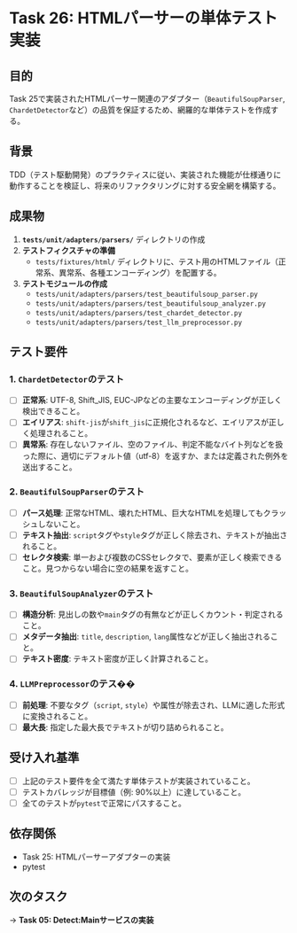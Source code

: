 # Task 26: HTMLパーサーの単体テスト実装

## 目的

Task 25で実装されたHTMLパーサー関連のアダプター（`BeautifulSoupParser`, `ChardetDetector`など）の品質を保証するため、網羅的な単体テストを作成する。

## 背景

TDD（テスト駆動開発）のプラクティスに従い、実装された機能が仕様通りに動作することを検証し、将来のリファクタリングに対する安全網を構築する。

## 成果物

1.  **`tests/unit/adapters/parsers/`** ディレクトリの作成
2.  **テストフィクスチャの準備**
    -   `tests/fixtures/html/` ディレクトリに、テスト用のHTMLファイル（正常系、異常系、各種エンコーディング）を配置する。
3.  **テストモジュールの作成**
    -   `tests/unit/adapters/parsers/test_beautifulsoup_parser.py`
    -   `tests/unit/adapters/parsers/test_beautifulsoup_analyzer.py`
    -   `tests/unit/adapters/parsers/test_chardet_detector.py`
    -   `tests/unit/adapters/parsers/test_llm_preprocessor.py`

## テスト要件

### 1. `ChardetDetector`のテスト
-   [ ] **正常系**: UTF-8, Shift_JIS, EUC-JPなどの主要なエンコーディングが正しく検出できること。
-   [ ] **エイリアス**: `shift-jis`が`shift_jis`に正規化されるなど、エイリアスが正しく処理されること。
-   [ ] **異常系**: 存在しないファイル、空のファイル、判定不能なバイト列などを扱った際に、適切にデフォルト値（utf-8）を返すか、または定義された例外を送出すること。

### 2. `BeautifulSoupParser`のテスト
-   [ ] **パース処理**: 正常なHTML、壊れたHTML、巨大なHTMLを処理してもクラッシュしないこと。
-   [ ] **テキスト抽出**: `script`タグや`style`タグが正しく除去され、テキストが抽出されること。
-   [ ] **セレクタ検索**: 単一および複数のCSSセレクタで、要素が正しく検索できること。見つからない場合に空の結果を返すこと。

### 3. `BeautifulSoupAnalyzer`のテスト
-   [ ] **構造分析**: 見出しの数や`main`タグの有無などが正しくカウント・判定されること。
-   [ ] **メタデータ抽出**: `title`, `description`, `lang`属性などが正しく抽出されること。
-   [ ] **テキスト密度**: テキスト密度が正しく計算されること。

### 4. `LLMPreprocessor`のテス��
-   [ ] **前処理**: 不要なタグ（`script`, `style`）や属性が除去され、LLMに適した形式に変換されること。
-   [ ] **最大長**: 指定した最大長でテキストが切り詰められること。

## 受け入れ基準

-   [ ] 上記のテスト要件を全て満たす単体テストが実装されていること。
-   [ ] テストカバレッジが目標値（例: 90%以上）に達していること。
-   [ ] 全てのテストが`pytest`で正常にパスすること。

## 依存関係

-   Task 25: HTMLパーサーアダプターの実装
-   pytest

## 次のタスク

→ **Task 05: Detect:Mainサービスの実装**
